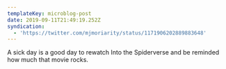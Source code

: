 ```yaml
---
templateKey: microblog-post
date: 2019-09-11T21:49:19.252Z
syndication:
  - 'https://twitter.com/mjmoriarity/status/1171906202889883648'
---
```


A sick day is a good day to rewatch Into the Spiderverse and be reminded how much that movie rocks.
